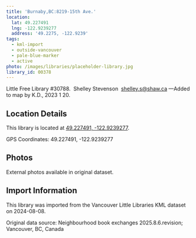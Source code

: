 ```yaml
---
title: 'Burnaby,BC:8219-15th Ave.'
location:
  lat: 49.227491
  lng: -122.9239277
  address: '49.2275, -122.9239'
tags:
  - kml-import
  - outside-vancouver
  - pale-blue-marker
  - active
photo: /images/libraries/placeholder-library.jpg
library_id: 00378
---
```

Little Free Library #30788.  
Shelley Stevenson  shelley.s@shaw.ca
—Added to map by K.D., 2023 1 20. 

## Location Details

This library is located at [49.227491, -122.9239277](https://www.google.com/maps?q=49.227491,-122.9239277).

GPS Coordinates: 49.227491, -122.9239277

## Photos

External photos available in original dataset.

## Import Information

This library was imported from the Vancouver Little Libraries KML dataset on 2024-08-08.

Original data source: Neighbourhood book exchanges 2025.8.6.revision; Vancouver, BC, Canada
